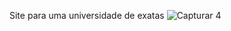Site para uma universidade de exatas
![Capturar 4](https://user-images.githubusercontent.com/68878547/219529051-fe80f7fc-8cdc-43bb-86c5-59f45c5e79f6.JPG)

